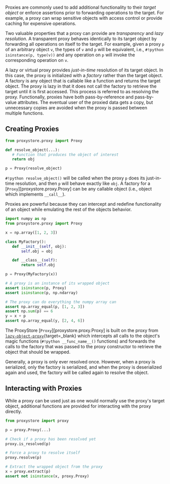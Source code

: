 Proxies are commonly used to add additional functionality to their
*target object* or enforce assertions prior to forwarding operations to the
target. For example, a proxy can wrap sensitive objects with access control or
provide caching for expensive operations.

Two valuable properties that a proxy can provide are *transparency* and
*lazy resolution*. A transparent proxy behaves identically to its target object
by forwarding all operations on itself to the target. For example, given a
proxy `p` of an arbitrary object `v`, the types of `v` and `p` will be
equivalent, i.e., `#!python isinstance(p, type(v))` and any operation on `p`
will invoke the corresponding operation on `v`.

A lazy or virtual proxy provides *just-in-time* resolution of its
target object. In this case, the proxy is initialized with a *factory*
rather than the target object. A factory is any object that is callable
like a function and returns the target object. The proxy is lazy in
that it does not call the factory to retrieve the target until it is first
accessed. This process is referred to as resolving the proxy. Functionally,
proxies have both pass-by-reference and pass-by-value attributes. The eventual
user of the proxied data gets a copy, but unnecessary copies are avoided when
the proxy is passed between multiple functions.

## Creating Proxies

```python
from proxystore.proxy import Proxy

def resolve_object(...):
   # Function that produces the object of interest
   return obj

p = Proxy(resolve_object)
```

`#!python resolve_object()` will be called when the proxy `p` does its
just-in-time resolution, and then `p` will behave exactly like `obj`.
A factory for a [`Proxy`][proxystore.proxy.Proxy] can be
any callable object (i.e., object which implements `__call__`).

Proxies are powerful because they can intercept and redefine functionality of
an object while emulating the rest of the objects behavior.

```python
import numpy as np
from proxystore.proxy import Proxy

x = np.array([1, 2, 3])

class MyFactory():
   def __init__(self, obj):
       self.obj = obj

   def __class__(self):
       return self.obj

p = Proxy(MyFactory(x))

# A proxy is an instance of its wrapped object
assert isinstance(p, Proxy)
assert isinstance(p, np.ndarray)

# The proxy can do everything the numpy array can
assert np.array_equal(p, [1, 2, 3])
assert np.sum(p) == 6
y = x + p
assert np.array_equal(y, [2, 4, 6])
```

The ProxyStore [`Proxy`][proxystore.proxy.Proxy] is built on the proxy from
[`lazy-object-proxy`](https://github.com/ionelmc/python-lazy-object-proxy){target=_blank}
which intercepts all calls to the object's magic functions
(`#!python __func_name__()` functions) and forwards the calls to the
factory that was passed to the proxy constructor to retrieve the object that
should be wrapped.

Generally, a proxy is only ever resolved once. However, when a proxy is
serialized, only the factory is serialized, and when the proxy is deserialized
again and used, the factory will be called again to resolve the object.

## Interacting with Proxies

While a proxy can be used just as one would normally use the proxy's target
object, additional functions are provided for interacting with the proxy
directly.

```python
from proxystore import proxy

p = proxy.Proxy(...)

# Check if a proxy has been resolved yet
proxy.is_resolved(p)

# Force a proxy to resolve itself
proxy.resolve(p)

# Extract the wrapped object from the proxy
x = proxy.extract(p)
assert not isinstance(x, proxy.Proxy)
```
